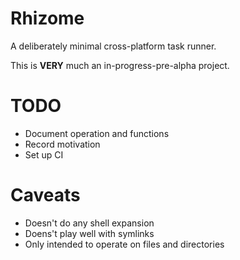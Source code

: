 # Rhizome

A deliberately minimal cross-platform task runner.

This is **VERY** much an in-progress-pre-alpha project.


# TODO

- Document operation and functions
- Record motivation
- Set up CI


# Caveats

- Doesn't do any shell expansion
- Doens't play well with symlinks
- Only intended to operate on files and directories
